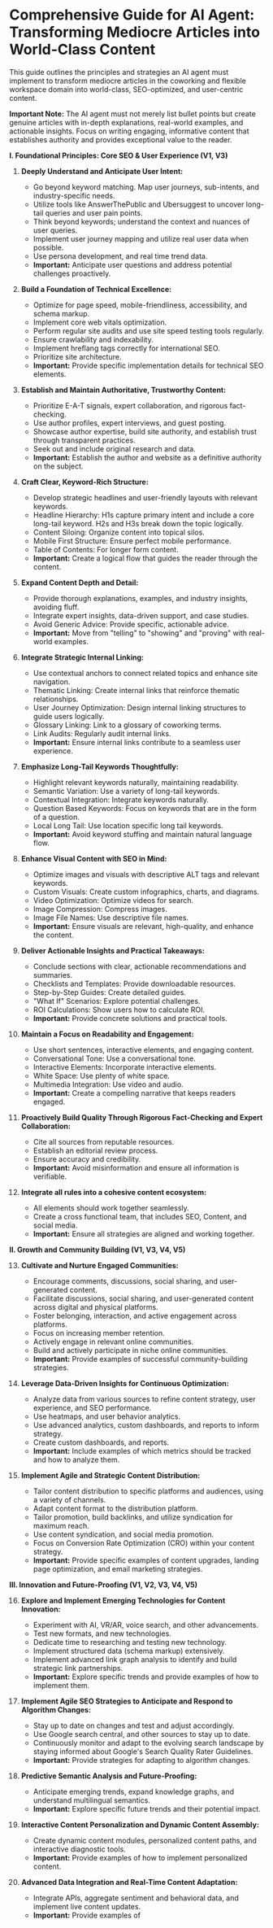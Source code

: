 # Comprehensive Guide for AI Agent: Transforming Mediocre Articles into World-Class Content

This guide outlines the principles and strategies an AI agent must implement to transform mediocre articles in the coworking and flexible workspace domain into world-class, SEO-optimized, and user-centric content.

**Important Note:** The AI agent must not merely list bullet points but create genuine articles with in-depth explanations, real-world examples, and actionable insights. Focus on writing engaging, informative content that establishes authority and provides exceptional value to the reader.

**I. Foundational Principles: Core SEO & User Experience (V1, V3)**

1.  **Deeply Understand and Anticipate User Intent:**

    - Go beyond keyword matching. Map user journeys, sub-intents, and industry-specific needs.
    - Utilize tools like AnswerThePublic and Ubersuggest to uncover long-tail queries and user pain points.
    - Think beyond keywords; understand the context and nuances of user queries.
    - Implement user journey mapping and utilize real user data when possible.
    - Use persona development, and real time trend data.
    - **Important:** Anticipate user questions and address potential challenges proactively.

2.  **Build a Foundation of Technical Excellence:**

    - Optimize for page speed, mobile-friendliness, accessibility, and schema markup.
    - Implement core web vitals optimization.
    - Perform regular site audits and use site speed testing tools regularly.
    - Ensure crawlability and indexability.
    - Implement hreflang tags correctly for international SEO.
    - Prioritize site architecture.
    - **Important:** Provide specific implementation details for technical SEO elements.

3.  **Establish and Maintain Authoritative, Trustworthy Content:**

    - Prioritize E-A-T signals, expert collaboration, and rigorous fact-checking.
    - Use author profiles, expert interviews, and guest posting.
    - Showcase author expertise, build site authority, and establish trust through transparent practices.
    - Seek out and include original research and data.
    - **Important:** Establish the author and website as a definitive authority on the subject.

4.  **Craft Clear, Keyword-Rich Structure:**

    - Develop strategic headlines and user-friendly layouts with relevant keywords.
    - Headline Hierarchy: H1s capture primary intent and include a core long-tail keyword. H2s and H3s break down the topic logically.
    - Content Siloing: Organize content into topical silos.
    - Mobile First Structure: Ensure perfect mobile performance.
    - Table of Contents: For longer form content.
    - **Important:** Create a logical flow that guides the reader through the content.

5.  **Expand Content Depth and Detail:**

    - Provide thorough explanations, examples, and industry insights, avoiding fluff.
    - Integrate expert insights, data-driven support, and case studies.
    - Avoid Generic Advice: Provide specific, actionable advice.
    - **Important:** Move from "telling" to "showing" and "proving" with real-world examples.

6.  **Integrate Strategic Internal Linking:**

    - Use contextual anchors to connect related topics and enhance site navigation.
    - Thematic Linking: Create internal links that reinforce thematic relationships.
    - User Journey Optimization: Design internal linking structures to guide users logically.
    - Glossary Linking: Link to a glossary of coworking terms.
    - Link Audits: Regularly audit internal links.
    - **Important:** Ensure internal links contribute to a seamless user experience.

7.  **Emphasize Long-Tail Keywords Thoughtfully:**

    - Highlight relevant keywords naturally, maintaining readability.
    - Semantic Variation: Use a variety of long-tail keywords.
    - Contextual Integration: Integrate keywords naturally.
    - Question Based Keywords: Focus on keywords that are in the form of a question.
    - Local Long Tail: Use location specific long tail keywords.
    - **Important:** Avoid keyword stuffing and maintain natural language flow.

8.  **Enhance Visual Content with SEO in Mind:**

    - Optimize images and visuals with descriptive ALT tags and relevant keywords.
    - Custom Visuals: Create custom infographics, charts, and diagrams.
    - Video Optimization: Optimize videos for search.
    - Image Compression: Compress images.
    - Image File Names: Use descriptive file names.
    - **Important:** Ensure visuals are relevant, high-quality, and enhance the content.

9.  **Deliver Actionable Insights and Practical Takeaways:**

    - Conclude sections with clear, actionable recommendations and summaries.
    - Checklists and Templates: Provide downloadable resources.
    - Step-by-Step Guides: Create detailed guides.
    - "What If" Scenarios: Explore potential challenges.
    - ROI Calculations: Show users how to calculate ROI.
    - **Important:** Provide concrete solutions and practical tools.

10. **Maintain a Focus on Readability and Engagement:**

    - Use short sentences, interactive elements, and engaging content.
    - Conversational Tone: Use a conversational tone.
    - Interactive Elements: Incorporate interactive elements.
    - White Space: Use plenty of white space.
    - Multimedia Integration: Use video and audio.
    - **Important:** Create a compelling narrative that keeps readers engaged.

11. **Proactively Build Quality Through Rigorous Fact-Checking and Expert Collaboration:**

    - Cite all sources from reputable resources.
    - Establish an editorial review process.
    - Ensure accuracy and credibility.
    - **Important:** Avoid misinformation and ensure all information is verifiable.

12. **Integrate all rules into a cohesive content ecosystem:**
    - All elements should work together seamlessly.
    - Create a cross functional team, that includes SEO, Content, and social media.
    - **Important:** Ensure all strategies are aligned and working together.

**II. Growth and Community Building (V1, V3, V4, V5)**

13. **Cultivate and Nurture Engaged Communities:**

    - Encourage comments, discussions, social sharing, and user-generated content.
    - Facilitate discussions, social sharing, and user-generated content across digital and physical platforms.
    - Foster belonging, interaction, and active engagement across platforms.
    - Focus on increasing member retention.
    - Actively engage in relevant online communities.
    - Build and actively participate in niche online communities.
    - **Important:** Provide examples of successful community-building strategies.

14. **Leverage Data-Driven Insights for Continuous Optimization:**

    - Analyze data from various sources to refine content strategy, user experience, and SEO performance.
    - Use heatmaps, and user behavior analytics.
    - Use advanced analytics, custom dashboards, and reports to inform strategy.
    - Create custom dashboards, and reports.
    - **Important:** Include examples of which metrics should be tracked and how to analyze them.

15. **Implement Agile and Strategic Content Distribution:**
    - Tailor content distribution to specific platforms and audiences, using a variety of channels.
    - Adapt content format to the distribution platform.
    - Tailor promotion, build backlinks, and utilize syndication for maximum reach.
    - Use content syndication, and social media promotion.
    - Focus on Conversion Rate Optimization (CRO) within your content strategy.
    - **Important:** Provide specific examples of content upgrades, landing page optimization, and email marketing strategies.

**III. Innovation and Future-Proofing (V1, V2, V3, V4, V5)**

16. **Explore and Implement Emerging Technologies for Content Innovation:**

    - Experiment with AI, VR/AR, voice search, and other advancements.
    - Test new formats, and new technologies.
    - Dedicate time to researching and testing new technology.
    - Implement structured data (schema markup) extensively.
    - Implement advanced link graph analysis to identify and build strategic link partnerships.
    - **Important:** Explore specific trends and provide examples of how to implement them.

17. **Implement Agile SEO Strategies to Anticipate and Respond to Algorithm Changes:**

    - Stay up to date on changes and test and adjust accordingly.
    - Use Google search central, and other sources to stay up to date.
    - Continuously monitor and adapt to the evolving search landscape by staying informed about Google's Search Quality Rater Guidelines.
    - **Important:** Provide strategies for adapting to algorithm changes.

18. **Predictive Semantic Analysis and Future-Proofing:**

    - Anticipate emerging trends, expand knowledge graphs, and understand multilingual semantics.
    - **Important:** Explore specific future trends and their potential impact.

19. **Interactive Content Personalization and Dynamic Content Assembly:**

    - Create dynamic content modules, personalized content paths, and interactive diagnostic tools.
    - **Important:** Provide examples of how to implement personalized content.

20. **Advanced Data Integration and Real-Time Content Adaptation:**
    - Integrate APIs, aggregate sentiment and behavioral data, and implement live content updates.
    - **Important:** Provide examples of
